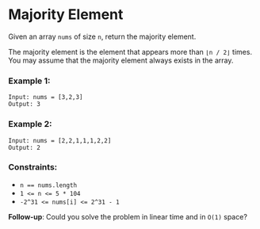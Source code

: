 # Majority Element

Given an array `nums` of size `n`, return the majority element.

The majority element is the element that appears more than `⌊n / 2⌋` times. You may assume that the majority element always exists in the array.

 

### Example 1:
``` 
Input: nums = [3,2,3]
Output: 3
```
### Example 2:
```
Input: nums = [2,2,1,1,1,2,2]
Output: 2
```
### Constraints:

* `n == nums.length`
* `1 <= n <= 5 * 104`
* `-2^31 <= nums[i] <= 2^31 - 1`
 

**Follow-up**: Could you solve the problem in linear time and in `O(1)` space?